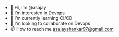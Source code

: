 - 👋 Hi, I’m @asajay
- 👀 I’m interested in Devops
- 🌱 I’m currently learning CI/CD
- 💞️ I’m looking to collaborate on Devops
- 📫 How to reach me asajayshankar97@gmail.com

<!---
asajay/asajay is a ✨ special ✨ repository because its `README.md` (this file) appears on your GitHub profile.
You can click the Preview link to take a look at your changes.
--->
